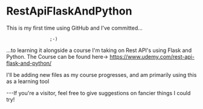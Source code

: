 # RestApiFlaskAndPython
This is my first time using GitHub and I've committed...         


                    ;-)         
                    
                    
                    
...to learning it alongside a course I'm taking on Rest API's using Flask and Python.
The Course can be found here->       https://www.udemy.com/rest-api-flask-and-python/

I'll be adding new files as my course progresses, and am primarily using this as a 
learning tool

---If you're a visitor, feel free to give suggestions on fancier things I could try!
